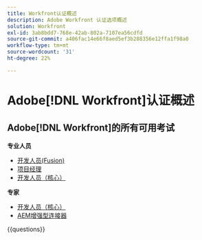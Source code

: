 ```yaml
---
title: Workfront认证概述
description: Adobe Workfront 认证选项概述
solution: Workfront
exl-id: 3ab8bdd7-768e-42ab-802a-7107ea56cdfd
source-git-commit: a406fac14e66f8aed5ef3b288356e12ffa1f98a0
workflow-type: tm+mt
source-wordcount: '31'
ht-degree: 22%

---
```


# Adobe[!DNL Workfront]认证概述

## Adobe[!DNL Workfront]的所有可用考试

**专业人员**

* [开发人员(Fusion)](/help/certifications/aw/aw-fusion-p-developer.md) <!--AD0-E902-->
* [项目经理](/help/certifications/aw/aw-p-project-manager.md) <!--AD0-E903-->
* [开发人员（核心）](/help/certifications/aw/aw-core-p-developer-23-12.md) <!--AD0-E908-->

**专家**

* [开发人员（核心）](/help/certifications/aw/aw-core-e-developer-23-08.md) <!--AD0-E907-->
* [AEM增强型连接器](/help/certifications/aw/aw-aem-e-connector.md) <!--AD0-E906-->

{{questions}}

